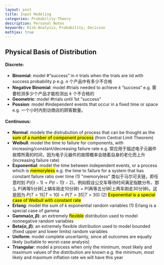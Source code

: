 ```yaml
---
layout: post
title: Input Modeling
categories: Probability-Theory
description: Personal Notes
keywords: Risk-Analysis，Probability, Decision
mathjax: true
---
```


## Physical Basis of Distribution
#### Discrete:
- **Binomial**: model \#“success” in $n$ trials
when the trials are iid with success probability $p$
e.g. $n$ 个产品中有多少不合格
- **Negative Binomial**: model \#trials needed to achieve $k$ ”success“
e.g. 需要检测多少个产品才能检测出 $k$ 个不合格的
- **Geometric**: model \#trials until 1st "success"
- **Possion**: model #independent events that occur in a fixed time or space
e.g. 一个小时内到访商店的顾客数量。

#### Continuous:
- **Normal**: models the distrubution of process that can be thought as the <span style="background-color: yellow; color: black;">sum of a number of component process</span> (from Central Limit Theorem)
- **Weibull**: model the time to failure for components, with increasing/constant/decreasing failure rate
e.g. 常应用于描述电子元器件故障所需的时间，因为电子元器件的故障概率会随着自身的老化而上升(increasing failure rate)
- **Exponential**: model the time between independent events, or a process which is <span style="background-color: yellow; color: black;">memoryless</span>
e.g. the time to failure for a system that has constant failure ratio over time 
(1) "memoryless" 类似于马尔可夫链，即任意时刻 $P(t\vert t-1)=P(t-1\vert t-2)$。例如假设公交车等待时间满足指数分布，那么 P(再等5分钟|上辆车刚走10分钟) = P(再等五分钟|上两车刚走30分钟)。这是因为 $P(T>15\vert T>10)=P(T>35\vert T>30)$
(2) <span style="background-color: yellow; color: black;">Exponential is a special case of Weibull with constant rate</span>
- **Erlang**: model the sum of $k$ exponential random variables
(1) Erlang is a special case of gamma
- **Gamma($\alpha, \beta$)**: an extremely <span style="background-color: yellow; color: black;">flexible</span> distribution used to model nonnegative random variables
- **Beta($\alpha, \beta$)**: an extremely flexible distribution used to model bounded (fixed upper and lower limits) random variables
- **Uniform**: model complete uncertainty, since all outcomes are equally likely (suitable to worst-case analysis)
- **Triangular**: model a process when only the minimum, most likely and maximum values of the distribution are known
e.g. the minimum, most likely and maximum inflation rate we will have this year
